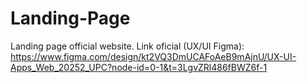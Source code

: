 # Landing-Page
Landing page official website.
Link oficial (UX/UI Figma): https://www.figma.com/design/kt2VQ3DmUCAFoAeB9mAjnU/UX-UI-Apps_Web_20252_UPC?node-id=0-1&t=3LgvZRl486fBWZ6f-1
